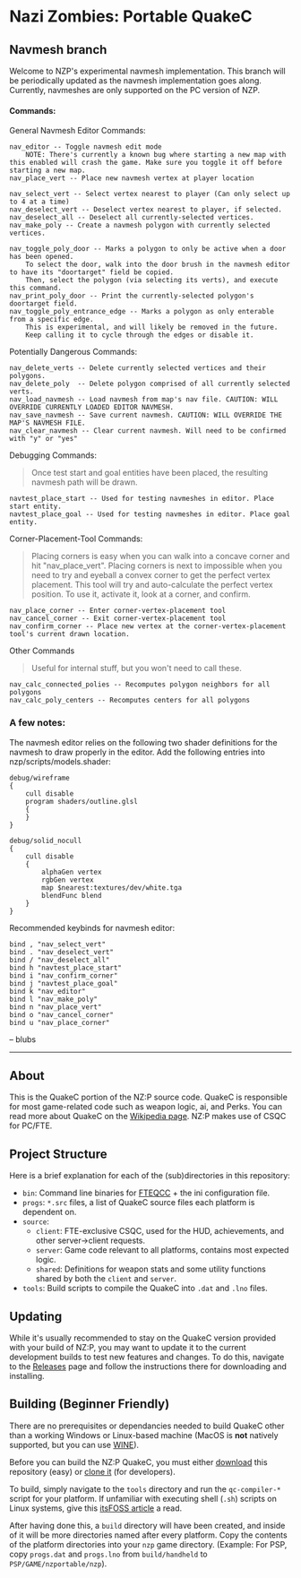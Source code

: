 # Nazi Zombies: Portable QuakeC

## Navmesh branch
Welcome to NZP's experimental navmesh implementation.
This branch will be periodically updated as the navmesh implementation goes along.
Currently, navmeshes are only supported on the PC version of NZP.


#### Commands:

General Navmesh Editor Commands:
```
nav_editor -- Toggle navmesh edit mode 
    NOTE: There's currently a known bug where starting a new map with this enabled will crash the game. Make sure you toggle it off before starting a new map.
nav_place_vert -- Place new navmesh vertex at player location

nav_select_vert -- Select vertex nearest to player (Can only select up to 4 at a time)
nav_deselect_vert -- Deselect vertex nearest to player, if selected.
nav_deselect_all -- Deselect all currently-selected vertices.
nav_make_poly -- Create a navmesh polygon with currently selected vertices.

nav_toggle_poly_door -- Marks a polygon to only be active when a door has been opened.
    To select the door, walk into the door brush in the navmesh editor to have its "doortarget" field be copied.
    Then, select the polygon (via selecting its verts), and execute this command.
nav_print_poly_door -- Print the currently-selected polygon's doortarget field.
nav_toggle_poly_entrance_edge -- Marks a polygon as only enterable from a specific edge.
    This is experimental, and will likely be removed in the future.
    Keep calling it to cycle through the edges or disable it.

```




Potentially Dangerous Commands:
```
nav_delete_verts -- Delete currently selected vertices and their polygons.
nav_delete_poly  -- Delete polygon comprised of all currently selected verts.
nav_load_navmesh -- Load navmesh from map's nav file. CAUTION: WILL OVERRIDE CURRENTLY LOADED EDITOR NAVMESH.
nav_save_navmesh -- Save current navmesh. CAUTION: WILL OVERRIDE THE MAP'S NAVMESH FILE.
nav_clear_navmesh -- Clear current navmesh. Will need to be confirmed with "y" or "yes"
```

Debugging Commands:
> Once test start and goal entities have been placed, the resulting navmesh path will be drawn.
```
navtest_place_start -- Used for testing navmeshes in editor. Place start entity.
navtest_place_goal -- Used for testing navmeshes in editor. Place goal entity. 
```

Corner-Placement-Tool Commands:
> Placing corners is easy when you can walk into a concave corner and hit "nav_place_vert". Placing corners is next to impossible when you need to try and eyeball a convex corner to get the perfect vertex placement. This tool will try and auto-calculate the perfect vertex position.
To use it, activate it, look at a corner, and confirm.
```
nav_place_corner -- Enter corner-vertex-placement tool
nav_cancel_corner -- Exit corner-vertex-placement tool
nav_confirm_corner -- Place new vertex at the corner-vertex-placement tool's current drawn location.
```


Other Commands
> Useful for internal stuff, but you won't need to call these.
```
nav_calc_connected_polies -- Recomputes polygon neighbors for all polygons
nav_calc_poly_centers -- Recomputes centers for all polygons
```


### A few notes:

The navmesh editor relies on the following two shader definitions for the navmesh to draw properly in the editor.
Add the following entries into nzp/scripts/models.shader:
```
debug/wireframe
{
	cull disable
	program shaders/outline.glsl
	{
	}
}

debug/solid_nocull
{
	cull disable
	{
		alphaGen vertex
		rgbGen vertex
		map $nearest:textures/dev/white.tga
		blendFunc blend
	}
}
```

Recommended keybinds for navmesh editor:
```
bind , "nav_select_vert"
bind . "nav_deselect_vert"
bind / "nav_deselect_all"
bind h "navtest_place_start"
bind i "nav_confirm_corner"
bind j "navtest_place_goal"
bind k "nav_editor"
bind l "nav_make_poly"
bind n "nav_place_vert"
bind o "nav_cancel_corner"
bind u "nav_place_corner"
```

&ndash; blubs

---


## About
This is the QuakeC portion of the NZ:P source code. QuakeC is responsible for most game-related code such as weapon logic, ai, and Perks. You can read more about QuakeC on the [Wikipedia page](https://en.wikipedia.org/wiki/QuakeC). NZ:P makes use of CSQC for PC/FTE.

## Project Structure
Here is a brief explanation for each of the (sub)directories in this repository:
* `bin`: Command line binaries for [FTEQCC](https://www.fteqcc.org/) + the ini configuration file.
* `progs`: `*.src` files, a list of QuakeC source files each platform is dependent on. 
* `source`:
  * `client`: FTE-exclusive CSQC, used for the HUD, achievements, and other server->client requests.
  * `server`: Game code relevant to all platforms, contains most expected logic.
  * `shared`: Definitions for weapon stats and some utility functions shared by both the `client` and `server`.
* `tools`: Build scripts to compile the QuakeC into `.dat` and `.lno` files.

## Updating
While it's usually recommended to stay on the QuakeC version provided with your build of NZ:P, you may want to update it to the current development builds to test new features and changes. To do this, navigate to the [Releases](https://github.com/nzp-team/quakec/releases/tag/bleeding-edge) page and follow the instructions there for downloading and installing.

## Building (Beginner Friendly)
There are no prerequisites or dependancies needed to build QuakeC other than a working Windows or Linux-based machine (MacOS is **not** natively supported, but you can use [WINE](https://www.winehq.org/)).

Before you can build the NZ:P QuakeC, you must either [download](https://github.com/nzp-team/quakec/archive/refs/heads/main.zip) this repository (easy) or [clone it](https://docs.github.com/en/repositories/creating-and-managing-repositories/cloning-a-repository) (for developers).

To build, simply navigate to the `tools` directory and run the `qc-compiler-*` script for your platform. If unfamiliar with executing shell (`.sh`) scripts on Linux systems, give this [itsFOSS article](https://itsfoss.com/run-shell-script-linux/) a read.

After having done this, a `build` directory will have been created, and inside of it will be more directories named after every platform. Copy the contents of the platform directories into your `nzp` game directory. (Example: For PSP, copy `progs.dat` and `progs.lno` from `build/handheld` to `PSP/GAME/nzportable/nzp`).